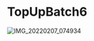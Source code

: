 # TopUpBatch6
![IMG_20220207_074934](https://user-images.githubusercontent.com/91816813/185776091-67b26171-71c5-4376-99e8-e9b98a87b2c5.jpg)
